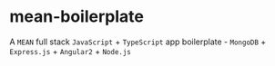 # mean-boilerplate
A `MEAN` full stack `JavaScript` + `TypeScript` app boilerplate - `MongoDB` + `Express.js` + `Angular2` + `Node.js`
